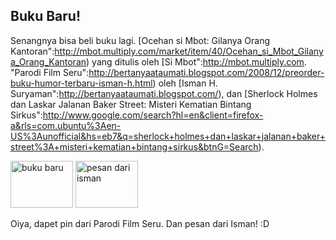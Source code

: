## Buku Baru!

Senangnya bisa beli buku lagi. [Ocehan si Mbot: Gilanya Orang Kantoran":http://mbot.multiply.com/market/item/40/Ocehan_si_Mbot_Gilanya_Orang_Kantoran) yang ditulis oleh [Si Mbot":http://mbot.multiply.com. "Parodi Film Seru":http://bertanyaataumati.blogspot.com/2008/12/preorder-buku-humor-terbaru-isman-h.html) oleh [Isman H. Suryaman":http://bertanyaataumati.blogspot.com/), dan [Sherlock Holmes dan Laskar Jalanan Baker Street: Misteri Kematian Bintang Sirkus":http://www.google.com/search?hl=en&client=firefox-a&rls=com.ubuntu%3Aen-US%3Aunofficial&hs=eb7&q=sherlock+holmes+dan+laskar+jalanan+baker+street%3A+misteri+kematian+bintang+sirkus&btnG=Search).

<a href="http://www.flickr.com/photos/kriwil/3100498530/" title="buku baru by kriwil, on Flickr"><img src="http://farm4.static.flickr.com/3133/3100498530_b8b4e7bcef_t.jpg" width="100" height="75" alt="buku baru" /></a> <a href="http://www.flickr.com/photos/kriwil/3100551338/" title="pesan dari isman by kriwil, on Flickr"><img src="http://farm4.static.flickr.com/3141/3100551338_ba70fd4659_t.jpg" width="100" height="75" alt="pesan dari isman" /></a>

Oiya, dapet pin dari Parodi Film Seru. Dan pesan dari Isman! :D

<!-- {"time": "2008-12-11 08:34:20", "title": "Buku Baru!"} -->
